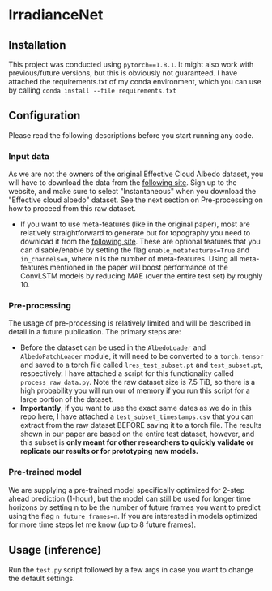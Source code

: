 # IrradianceNet


## Installation
This project was conducted using `pytorch==1.8.1`. It might also work with previous/future versions, but this is obviously not guaranteed.
I have attached the requirements.txt of my conda environment, which you can use by calling `conda install --file requirements.txt`

## Configuration
Please read the following descriptions before you start running any code.

### Input data
As we are not the owners of the original Effective Cloud Albedo dataset, you will have to download the data from the [following site](https://wui.cmsaf.eu/safira/action/viewDoiDetails?acronym=SARAH_V002_01). Sign up to the website, and make sure to select "Instantaneous" when you download the "Effective cloud albedo" dataset. See the next section on Pre-processing on how to proceed from this raw dataset.

- If you want to use meta-features (like in the original paper), most are relatively straightforward to generate but for topography you need to download it from the [following site](google.com). These are optional features that you can disable/enable by setting the flag `enable_metafeatures=True` and `in_channels=n`, where n is the number of meta-features. Using all meta-features mentioned in the paper will boost performance of the ConvLSTM models by reducing MAE (over the entire test set) by roughly 10. 

### Pre-processing
The usage of pre-processing is relatively limited and will be described in detail in a future publication. The primary steps are:
- Before the dataset can be used in the `AlbedoLoader` and `AlbedoPatchLoader` module, it will need to be converted to a `torch.tensor` and saved to a torch file called `lres_test_subset.pt` and `test_subset.pt`, respectively. I have attached a script for this functionality called `process_raw_data.py`. Note the raw dataset size is 7.5 TiB, so there is a high probability you will run our of memory if you run this script for a large portion of the dataset.
- **Importantly**, if you want to use the exact same dates as we do in this repo here, I have attached a `test_subset_timestamps.csv` that you can extract from the raw dataset BEFORE saving it to a torch file. The results shown in our paper are based on the entire test dataset, however, and this subset is **only meant for other researchers to quickly validate or replicate our results or for prototyping new models.**

### Pre-trained model
We are supplying a pre-trained model specifically optimized for 2-step ahead prediction (1-hour), but the model can still be used for longer time horizons by setting n to be the number of future frames you want to predict using the flag `n_future_frames=n`. If you are interested in models optimized for more time steps let me know (up to 8 future frames).

## Usage (inference)

Run the `test.py` script followed by a few args in case you want to change the default settings.
